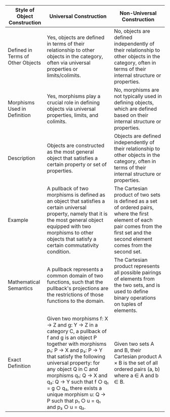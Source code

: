 | Style of Object Construction | Universal Construction | Non-Universal Construction |
| --- | --- | --- |
| Defined in Terms of Other Objects | Yes, objects are defined in terms of their relationship to other objects in the category, often via universal properties or limits/colimits. | No, objects are defined independently of their relationship to other objects in the category, often in terms of their internal structure or properties. |
| Morphisms Used in Definition | Yes, morphisms play a crucial role in defining objects via universal properties, limits, and colimits. | No, morphisms are not typically used in defining objects, which are defined based on their internal structure or properties. |
| Description | Objects are constructed as the most general object that satisfies a certain property or set of properties. | Objects are defined independently of their relationship to other objects in the category, often in terms of their internal structure or properties. |
| Example | A pullback of two morphisms is defined as an object that satisfies a certain universal property, namely that it is the most general object equipped with two morphisms to other objects that satisfy a certain commutativity condition. | The Cartesian product of two sets is defined as a set of ordered pairs, where the first element of each pair comes from the first set and the second element comes from the second set. |
| Mathematical Semantics | A pullback represents a common domain of two functions, such that the pullback's projections are the restrictions of those functions to the domain. | The Cartesian product represents all possible pairings of elements from the two sets, and is used to define binary operations on tuples of elements. |
| Exact Definition | Given two morphisms f: X → Z and g: Y → Z in a category C, a pullback of f and g is an object P together with morphisms p₁: P → X and p₂: P → Y that satisfy the following universal property: for any object Q in C and morphisms q₁: Q → X and q₂: Q → Y such that f ○ q₁ = g ○ q₂, there exists a unique morphism u: Q → P such that p₁ ○ u = q₁ and p₂ ○ u = q₂. | Given two sets A and B, their Cartesian product A × B is the set of all ordered pairs (a, b) where a ∈ A and b ∈ B. |
